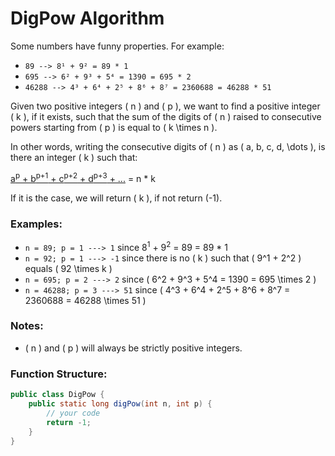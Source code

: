 # DigPow Algorithm

Some numbers have funny properties. For example:

- `89 --> 8¹ + 9² = 89 * 1`
- `695 --> 6² + 9³ + 5⁴ = 1390 = 695 * 2`
- `46288 --> 4³ + 6⁴ + 2⁵ + 8⁶ + 8⁷ = 2360688 = 46288 * 51`

Given two positive integers \( n \) and \( p \), we want to find a positive integer \( k \), if it exists, such that the sum of the digits of \( n \) raised to consecutive powers starting from \( p \) is equal to \( k \times n \).

In other words, writing the consecutive digits of \( n \) as \( a, b, c, d, \dots \), is there an integer \( k \) such that:

<a href="javascript:void(0)">a<sup>p</sup> + b<sup>p+1</sup> + c<sup>p+2</sup> + d<sup>p+3</sup> + ...</a> = n * k

If it is the case, we will return \( k \), if not return \(-1\).

### Examples:

- `n = 89; p = 1 ---> 1` since 8<sup>1</sup> + 9<sup>2</sup> = 89 = 89 * 1
- `n = 92; p = 1 ---> -1` since there is no \( k \) such that \( 9^1 + 2^2 \) equals \( 92 \times k \)
- `n = 695; p = 2 ---> 2` since \( 6^2 + 9^3 + 5^4 = 1390 = 695 \times 2 \)
- `n = 46288; p = 3 ---> 51` since \( 4^3 + 6^4 + 2^5 + 8^6 + 8^7 = 2360688 = 46288 \times 51 \)

### Notes:
- \( n \) and \( p \) will always be strictly positive integers.

### Function Structure:

```java
public class DigPow {
    public static long digPow(int n, int p) {
        // your code
        return -1;
    }
}
